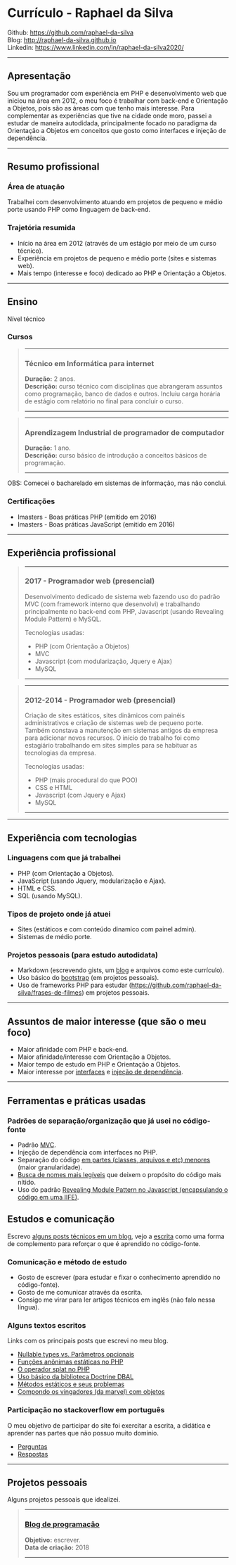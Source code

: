 # Currículo - Raphael da Silva

Github: https://github.com/raphael-da-silva \
Blog: http://raphael-da-silva.github.io \
Linkedin: https://www.linkedin.com/in/raphael-da-silva2020/

***

## Apresentação

Sou um programador com experiência em PHP e desenvolvimento web que iniciou na área em 2012, o meu foco é trabalhar com back-end e Orientação a Objetos, pois são as áreas com que tenho mais interesse. Para complementar as experiências que tive na cidade onde moro, passei a estudar de maneira autodidada, principalmente focado no paradigma da Orientação a Objetos em conceitos que gosto como interfaces e injeção de dependência.

***

## Resumo profissional

### Área de atuação

Trabalhei com desenvolvimento atuando em projetos de pequeno e médio porte usando PHP como linguagem de back-end.

### Trajetória resumida

* Início na área em 2012 (através de um estágio por meio de um curso técnico).
* Experiência em projetos de pequeno e médio porte (sites e sistemas web).
* Mais tempo (interesse e foco) dedicado ao PHP e Orientação a Objetos.

***

## Ensino

Nível técnico

### Cursos

> ***
> ### Técnico em Informática para internet 
> 
> **Duração:** 2 anos. \
> **Descrição:** curso técnico com disciplinas que abrangeram assuntos como programação, banco de dados e outros. Incluiu carga horária de estágio com relatório no final para concluir o curso.
> ***

> ***
> ### Aprendizagem Industrial de programador de computador 
> 
> **Duração:** 1 ano. \
> **Descrição:** curso básico de introdução a conceitos básicos de programação.
> ****

OBS: Comecei o bacharelado em sistemas de informação, mas não conclui.

### Certificações

* Imasters - Boas práticas PHP (emitido em 2016)
* Imasters - Boas práticas JavaScript (emitido em 2016)

***

## Experiência profissional

> ***
> ### 2017 - Programador web (presencial)
> 
> Desenvolvimento dedicado de sistema web fazendo uso do padrão MVC (com framework interno que desenvolvi) e trabalhando principalmente no back-end com PHP, Javascript (usando Revealing Module Pattern) e MySQL.
>
> Tecnologias usadas:
> - PHP (com Orientação a Objetos)
> - MVC
> - Javascript (com modularização, Jquery e Ajax)
> - MySQL
> ***

> ***
> ### 2012-2014 - Programador web (presencial)
> 
> Criação de sites estáticos, sites dinâmicos com painéis administrativos e criação de sistemas web de pequeno porte. Também constava a manutenção em sistemas antigos da empresa para adicionar novos recursos. O início do trabalho foi como estagiário trabalhando em sites simples para se habituar as tecnologias da empresa.
> 
> Tecnologias usadas:
> - PHP (mais procedural do que POO)
> - CSS e HTML
> - Javascript (com Jquery e Ajax)
> - MySQL
> ***

***

## Experiência com tecnologias

### Linguagens com que já trabalhei
* PHP (com Orientação a Objetos).
* JavaScript (usando Jquery, modularização e Ajax).
* HTML e CSS.
* SQL (usando MySQL).

### Tipos de projeto onde já atuei

* Sites (estáticos e com conteúdo dinamico com painel admin).
* Sistemas de médio porte.

### Projetos pessoais (para estudo autodidata)

* Markdown (escrevendo gists, um [blog](http://raphael-da-silva.github.io/) e arquivos como este currículo).
* Uso básico do [bootstrap](https://github.com/raphael-da-silva/frases-de-filmes/blob/master/templates/layout.phtml) (em projetos pessoais).
* Uso de frameworks PHP para estudar (https://github.com/raphael-da-silva/frases-de-filmes) em projetos pessoais.

***

## Assuntos de maior interesse (que são o meu foco)

* Maior afinidade com PHP e back-end.
* Maior afinidade/interesse com Orientação a Objetos.
* Maior tempo de estudo em PHP e Orientação a Objetos.
* Maior interesse por [interfaces](https://github.com/raphael-da-silva/frases-de-filmes/blob/master/src/MoviesQuotes/QuoteProvider.php) e [injeção de dependência](https://github.com/raphael-da-silva/frases-de-filmes/blob/master/src/MoviesQuotes/HomeAction.php).

***

## Ferramentas e práticas usadas

### Padrões de separação/organização que já usei no código-fonte
* Padrão [MVC](https://raphael-da-silva.github.io/resumo-mvc/).
* Injeção de dependência com interfaces no PHP.
* Separação do código [em partes (classes, arquivos e etc) menores](https://github.com/raphael-da-silva/frases-de-filmes/tree/master/src) (maior granularidade).
* [Busca de nomes mais legíveis](https://github.com/raphael-da-silva/frases-de-filmes/commit/1c61581b41056b99c70adb67204a11118e987588) que deixem o propósito do código mais nítido.
* Uso do padrão [Revealing Module Pattern no Javascript (encapsulando o código em uma IIFE)](https://github.com/raphael-da-silva/frases-de-filmes/blob/master/public/assets/js/app.js).

## Estudos e comunicação 

 Escrevo [alguns posts técnicos em um blog](http://raphael-da-silva.github.io/), vejo a [escrita](https://raphael-da-silva.github.io/escrita-io/) como uma forma de complemento para reforçar o que é aprendido no código-fonte.

### Comunicação e método de estudo

* Gosto de escrever (para estudar e fixar o conhecimento aprendido no código-fonte).
* Gosto de me comunicar através da escrita.
* Consigo me virar para ler artigos técnicos em inglês (não falo nessa língua).

### Alguns textos escritos

Links com os principais posts que escrevi no meu blog.

* [Nullable types vs. Parâmetros opcionais](https://raphael-da-silva.github.io/nullable-types-vs-parametros-opcionais/)
* [Funções anônimas estáticas no PHP](https://raphael-da-silva.github.io/static-functions/)
* [O operador splat no PHP](https://raphael-da-silva.github.io/operador-splat/)
* [Uso básico da biblioteca Doctrine DBAL](https://raphael-da-silva.github.io/uso-basico-doctrine-dbal/)
* [Métodos estáticos e seus problemas](https://raphael-da-silva.github.io/metodos-estaticos/)
* [Compondo os vingadores (da marvel) com objetos](https://raphael-da-silva.github.io/composite-vingadores/)

### Participação no stackoverflow em português

O meu objetivo de participar do site foi exercitar a escrita, a didática e aprender nas partes que não possuo muito domínio.

* [Perguntas](https://pt.stackoverflow.com/users/108790/raphael?tab=questions)
* [Respostas](https://pt.stackoverflow.com/users/108790/raphael?tab=answers)

***

## Projetos pessoais

Alguns projetos pessoais que idealizei.

> ***
> ### [Blog de programação](http://raphael-da-silva.github.io)
> 
> **Objetivo:** escrever. \
> **Data de criação:** 2018
> ***
